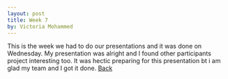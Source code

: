 ```yaml
---
layout: post
title: Week 7
by: Victoria Mohammed
---
```

This is the week we had to do our presentations and it was done on Wednesday. My presentation was alright and I found other participants project interesting too. It was hectic preparing for this presentation bt i am glad my team and I got it done.
[Back](./)

